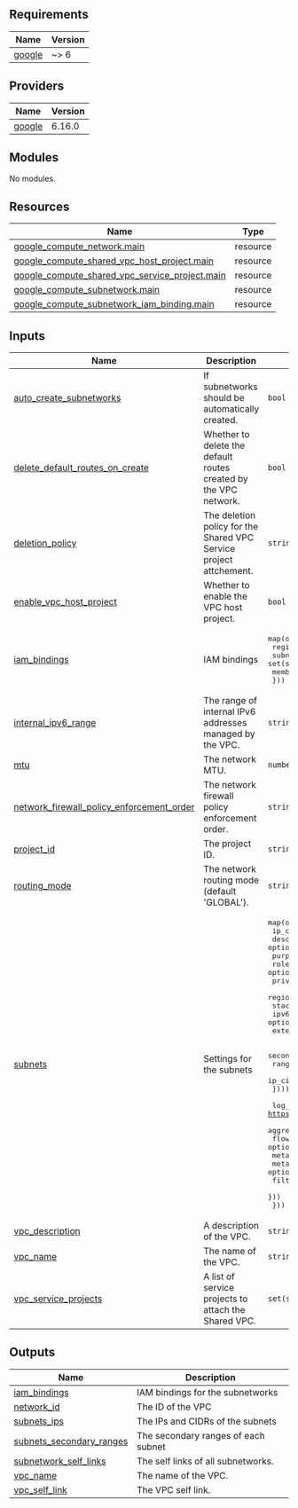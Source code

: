 ## Requirements

| Name | Version |
|------|---------|
| <a name="requirement_google"></a> [google](#requirement\_google) | ~> 6 |

## Providers

| Name | Version |
|------|---------|
| <a name="provider_google"></a> [google](#provider\_google) | 6.16.0 |

## Modules

No modules.

## Resources

| Name | Type |
|------|------|
| [google_compute_network.main](https://registry.terraform.io/providers/hashicorp/google/latest/docs/resources/compute_network) | resource |
| [google_compute_shared_vpc_host_project.main](https://registry.terraform.io/providers/hashicorp/google/latest/docs/resources/compute_shared_vpc_host_project) | resource |
| [google_compute_shared_vpc_service_project.main](https://registry.terraform.io/providers/hashicorp/google/latest/docs/resources/compute_shared_vpc_service_project) | resource |
| [google_compute_subnetwork.main](https://registry.terraform.io/providers/hashicorp/google/latest/docs/resources/compute_subnetwork) | resource |
| [google_compute_subnetwork_iam_binding.main](https://registry.terraform.io/providers/hashicorp/google/latest/docs/resources/compute_subnetwork_iam_binding) | resource |

## Inputs

| Name | Description | Type | Default | Required |
|------|-------------|------|---------|:--------:|
| <a name="input_auto_create_subnetworks"></a> [auto\_create\_subnetworks](#input\_auto\_create\_subnetworks) | If subnetworks should be automatically created. | `bool` | `true` | no |
| <a name="input_delete_default_routes_on_create"></a> [delete\_default\_routes\_on\_create](#input\_delete\_default\_routes\_on\_create) | Whether to delete the default routes created by the VPC network. | `bool` | `false` | no |
| <a name="input_deletion_policy"></a> [deletion\_policy](#input\_deletion\_policy) | The deletion policy for the Shared VPC Service project attchement. | `string` | `"ABANDON"` | no |
| <a name="input_enable_vpc_host_project"></a> [enable\_vpc\_host\_project](#input\_enable\_vpc\_host\_project) | Whether to enable the VPC host project. | `bool` | `false` | no |
| <a name="input_iam_bindings"></a> [iam\_bindings](#input\_iam\_bindings) | IAM bindings | <pre>map(object({<br>    region  = string<br>    subnetwork = set(string)<br>    members = set(string)<br>  }))</pre> | `{}` | no |
| <a name="input_internal_ipv6_range"></a> [internal\_ipv6\_range](#input\_internal\_ipv6\_range) | The range of internal IPv6 addresses managed by the VPC. | `string` | `null` | no |
| <a name="input_mtu"></a> [mtu](#input\_mtu) | The network MTU. | `number` | `null` | no |
| <a name="input_network_firewall_policy_enforcement_order"></a> [network\_firewall\_policy\_enforcement\_order](#input\_network\_firewall\_policy\_enforcement\_order) | The network firewall policy enforcement order. | `string` | `null` | no |
| <a name="input_project_id"></a> [project\_id](#input\_project\_id) | The project ID. | `string` | n/a | yes |
| <a name="input_routing_mode"></a> [routing\_mode](#input\_routing\_mode) | The network routing mode (default 'GLOBAL'). | `string` | `"GLOBAL"` | no |
| <a name="input_subnets"></a> [subnets](#input\_subnets) | Settings for the subnets | <pre>map(object({<br>    ip_cidr_range            = string<br>    description              = optional(string)<br>    purpose                  = optional(string)<br>    role                     = optional(string)<br>    private_ip_google_access = optional(bool)<br>    region                   = string<br>    stack_type               = optional(string)<br>    ipv6_access_type         = optional(string)<br>    external_ipv6_prefix     = optional(string)<br><br>    secondary_ip_ranges = optional(list(object({<br>      range_name    = string<br>      ip_cidr_range = string<br>    })))<br><br>    log_config = optional(object({ # https://registry.terraform.io/providers/hashicorp/google/latest/docs/resources/compute_subnetwork#nested_log_config<br>      aggregation_interval = optional(string)<br>      flow_sampling        = optional(number)<br>      metadata             = optional(string)<br>      metadata_fields      = optional(set(string))<br>      filter_expr          = optional(string) # https://cloud.google.com/vpc/docs/flow-logs#filtering<br>    }))<br>  }))</pre> | `{}` | no |
| <a name="input_vpc_description"></a> [vpc\_description](#input\_vpc\_description) | A description of the VPC. | `string` | `null` | no |
| <a name="input_vpc_name"></a> [vpc\_name](#input\_vpc\_name) | The name of the VPC. | `string` | n/a | yes |
| <a name="input_vpc_service_projects"></a> [vpc\_service\_projects](#input\_vpc\_service\_projects) | A list of service projects to attach the Shared VPC. | `set(string)` | `null` | no |

## Outputs

| Name | Description |
|------|-------------|
| <a name="output_iam_bindings"></a> [iam\_bindings](#output\_iam\_bindings) | IAM bindings for the subnetworks |
| <a name="output_network_id"></a> [network\_id](#output\_network\_id) | The ID of the VPC |
| <a name="output_subnets_ips"></a> [subnets\_ips](#output\_subnets\_ips) | The IPs and CIDRs of the subnets |
| <a name="output_subnets_secondary_ranges"></a> [subnets\_secondary\_ranges](#output\_subnets\_secondary\_ranges) | The secondary ranges of each subnet |
| <a name="output_subnetwork_self_links"></a> [subnetwork\_self\_links](#output\_subnetwork\_self\_links) | The self links of all subnetworks. |
| <a name="output_vpc_name"></a> [vpc\_name](#output\_vpc\_name) | The name of the VPC. |
| <a name="output_vpc_self_link"></a> [vpc\_self\_link](#output\_vpc\_self\_link) | The VPC self link. |
